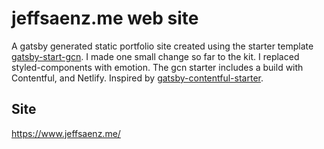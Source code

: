 # jeffsaenz.me web site

A gatsby generated static portfolio site created using the starter template [gatsby-start-gcn](https://github.com/ryanwiemer/gatsby-starter-gcn). I made one small change so far to the kit. I replaced styled-components with emotion. 
The gcn starter includes a build with Contentful,  and Netlify. Inspired by [gatsby-contentful-starter](https://github.com/contentful-userland/gatsby-contentful-starter).

## Site

https://www.jeffsaenz.me/
